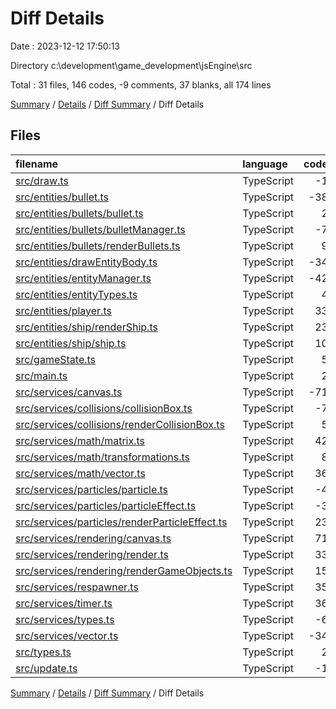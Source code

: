 # Diff Details

Date : 2023-12-12 17:50:13

Directory c:\\development\\game_development\\jsEngine\\src

Total : 31 files,  146 codes, -9 comments, 37 blanks, all 174 lines

[Summary](results.md) / [Details](details.md) / [Diff Summary](diff.md) / Diff Details

## Files
| filename | language | code | comment | blank | total |
| :--- | :--- | ---: | ---: | ---: | ---: |
| [src/draw.ts](/src/draw.ts) | TypeScript | -1 | -1 | 0 | -2 |
| [src/entities/bullet.ts](/src/entities/bullet.ts) | TypeScript | -38 | 0 | -6 | -44 |
| [src/entities/bullets/bullet.ts](/src/entities/bullets/bullet.ts) | TypeScript | 2 | 0 | -1 | 1 |
| [src/entities/bullets/bulletManager.ts](/src/entities/bullets/bulletManager.ts) | TypeScript | -7 | 0 | 0 | -7 |
| [src/entities/bullets/renderBullets.ts](/src/entities/bullets/renderBullets.ts) | TypeScript | 9 | 0 | 2 | 11 |
| [src/entities/drawEntityBody.ts](/src/entities/drawEntityBody.ts) | TypeScript | -34 | 0 | -7 | -41 |
| [src/entities/entityManager.ts](/src/entities/entityManager.ts) | TypeScript | -42 | 0 | -10 | -52 |
| [src/entities/entityTypes.ts](/src/entities/entityTypes.ts) | TypeScript | 4 | 0 | 0 | 4 |
| [src/entities/player.ts](/src/entities/player.ts) | TypeScript | 33 | -1 | 6 | 38 |
| [src/entities/ship/renderShip.ts](/src/entities/ship/renderShip.ts) | TypeScript | 23 | 0 | 6 | 29 |
| [src/entities/ship/ship.ts](/src/entities/ship/ship.ts) | TypeScript | 10 | -8 | 8 | 10 |
| [src/gameState.ts](/src/gameState.ts) | TypeScript | 5 | -2 | 1 | 4 |
| [src/main.ts](/src/main.ts) | TypeScript | 2 | 0 | -1 | 1 |
| [src/services/canvas.ts](/src/services/canvas.ts) | TypeScript | -71 | -2 | -24 | -97 |
| [src/services/collisions/collisionBox.ts](/src/services/collisions/collisionBox.ts) | TypeScript | -7 | 0 | -1 | -8 |
| [src/services/collisions/renderCollisionBox.ts](/src/services/collisions/renderCollisionBox.ts) | TypeScript | 5 | 0 | 1 | 6 |
| [src/services/math/matrix.ts](/src/services/math/matrix.ts) | TypeScript | 42 | 0 | 10 | 52 |
| [src/services/math/transformations.ts](/src/services/math/transformations.ts) | TypeScript | 8 | 0 | 2 | 10 |
| [src/services/math/vector.ts](/src/services/math/vector.ts) | TypeScript | 36 | 0 | 10 | 46 |
| [src/services/particles/particle.ts](/src/services/particles/particle.ts) | TypeScript | -4 | 0 | -1 | -5 |
| [src/services/particles/particleEffect.ts](/src/services/particles/particleEffect.ts) | TypeScript | -3 | 0 | -1 | -4 |
| [src/services/particles/renderParticleEffect.ts](/src/services/particles/renderParticleEffect.ts) | TypeScript | 23 | 0 | 6 | 29 |
| [src/services/rendering/canvas.ts](/src/services/rendering/canvas.ts) | TypeScript | 71 | 2 | 24 | 97 |
| [src/services/rendering/render.ts](/src/services/rendering/render.ts) | TypeScript | 33 | 0 | 7 | 40 |
| [src/services/rendering/renderGameObjects.ts](/src/services/rendering/renderGameObjects.ts) | TypeScript | 15 | 0 | 2 | 17 |
| [src/services/respawner.ts](/src/services/respawner.ts) | TypeScript | 35 | 1 | 11 | 47 |
| [src/services/timer.ts](/src/services/timer.ts) | TypeScript | 36 | 0 | 5 | 41 |
| [src/services/types.ts](/src/services/types.ts) | TypeScript | -6 | 0 | -3 | -9 |
| [src/services/vector.ts](/src/services/vector.ts) | TypeScript | -34 | 0 | -9 | -43 |
| [src/types.ts](/src/types.ts) | TypeScript | 2 | 0 | 0 | 2 |
| [src/update.ts](/src/update.ts) | TypeScript | -1 | 2 | 0 | 1 |

[Summary](results.md) / [Details](details.md) / [Diff Summary](diff.md) / Diff Details
